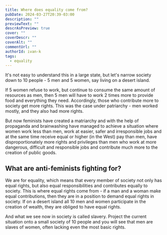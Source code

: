 ```yaml
---
title: Where does equality come from?
pubDate: 2024-03-27T20:39-03:00
description: ""
previewText: ""
descrAsPreview: true
cover: ""
coverDescr: ""
coverAlt: ""
commentUrl: ""
authorId: ivan-k
tags:
  - equality
---
```

It's not easy to understand this in a large state, but let's narrow society down to 10 people - 5 men and 5 women, say living on a desert island.

If 5 women refuse to work, but continue to consume the same amount of resources as men, then 5 men will have to work 2 times more to provide food and everything they need. Accordingly, those who contribute more to society get more rights. This was the case under patriarchy - men worked mostly, and they also had more rights.

But now feminists have created a matriarchy and with the help of propaganda and brainwashing have managed to achieve a situation where women work less than men, work at easier, safer and irresponsible jobs and at the same time receive equal or higher (in the West) pay than men, have disproportionately more rights and privileges than men who work at more dangerous, difficult and responsible jobs and contribute much more to the creation of public goods.

## What are anti-feminists fighting for?

We are for equality, which means that every member of society not only has equal rights, but also equal responsibilities and contributes equally to society. This is where equal rights come from - if a man and a woman make equal contributions, then they are in a position to demand equal rights in society. If on a desert island all 10 men and women participate in the creation of wealth, they are obliged to have equal rights.

And what we see now in society is called slavery. Project the current situation onto a small society of 10 people and you will see that men are slaves of women, often lacking even the most basic rights.
